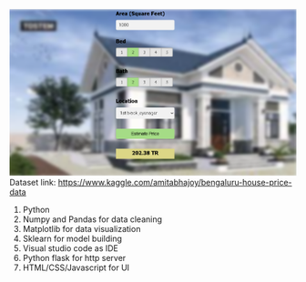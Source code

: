 ![](Website_image.png)
Dataset link: https://www.kaggle.com/amitabhajoy/bengaluru-house-price-data

1. Python
2. Numpy and Pandas for data cleaning
3. Matplotlib for data visualization
4. Sklearn for model building
5. Visual studio code as IDE
6. Python flask for http server
7. HTML/CSS/Javascript for UI